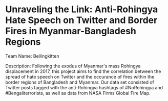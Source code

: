 # Unraveling the Link: Anti-Rohingya Hate Speech on Twitter and Border Fires in Myanmar-Bangladesh Regions

Team Name: Bellingkitten

Description: Following the exodus of Myanmar's mass Rohingya displacement in 2017, this project aims to find the correlation between the spread of hate speech on Twitter and the occurance of fires within the border regions of Bangladesh and Myanmar. Our data set consisted of Twitter posts tagged with the anti-Rohingya hashtags of #NoRohingya and #Bengaliterrorists, as well as data from NASA Firms Global Fire Map.
